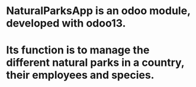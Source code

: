 # NaturalParksApp is an odoo module, developed with odoo13. 
# Its function is to manage the different natural parks in a country, their employees and species. 


